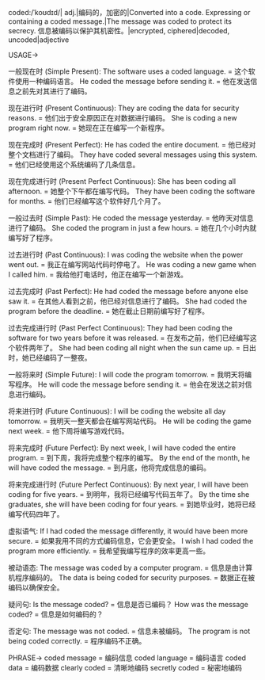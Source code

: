 coded:/ˈkoʊdɪd/| adj.|编码的，加密的|Converted into a code.  Expressing or containing a coded message.|The message was coded to protect its secrecy.  信息被编码以保护其机密性。|encrypted, ciphered|decoded, uncoded|adjective


USAGE->

一般现在时 (Simple Present):
The software uses a coded language. = 这个软件使用一种编码语言。
He coded the message before sending it. = 他在发送信息之前先对其进行了编码。

现在进行时 (Present Continuous):
They are coding the data for security reasons. = 他们出于安全原因正在对数据进行编码。
She is coding a new program right now. = 她现在正在编写一个新程序。

现在完成时 (Present Perfect):
He has coded the entire document. = 他已经对整个文档进行了编码。
They have coded several messages using this system. = 他们已经使用这个系统编码了几条信息。

现在完成进行时 (Present Perfect Continuous):
She has been coding all afternoon. = 她整个下午都在编写代码。
They have been coding the software for months. = 他们已经编写这个软件好几个月了。

一般过去时 (Simple Past):
He coded the message yesterday. = 他昨天对信息进行了编码。
She coded the program in just a few hours. = 她在几个小时内就编写好了程序。

过去进行时 (Past Continuous):
I was coding the website when the power went out. = 我正在编写网站代码时停电了。
He was coding a new game when I called him. = 我给他打电话时，他正在编写一个新游戏。

过去完成时 (Past Perfect):
He had coded the message before anyone else saw it. = 在其他人看到之前，他已经对信息进行了编码。
She had coded the program before the deadline. = 她在截止日期前编写好了程序。

过去完成进行时 (Past Perfect Continuous):
They had been coding the software for two years before it was released. = 在发布之前，他们已经编写这个软件两年了。
She had been coding all night when the sun came up. = 日出时，她已经编码了一整夜。

一般将来时 (Simple Future):
I will code the program tomorrow. = 我明天将编写程序。
He will code the message before sending it. = 他会在发送之前对信息进行编码。

将来进行时 (Future Continuous):
I will be coding the website all day tomorrow. = 我明天一整天都会在编写网站代码。
He will be coding the game next week. = 他下周将编写游戏代码。

将来完成时 (Future Perfect):
By next week, I will have coded the entire program. = 到下周，我将完成整个程序的编写。
By the end of the month, he will have coded the message. = 到月底，他将完成信息的编码。

将来完成进行时 (Future Perfect Continuous):
By next year, I will have been coding for five years. = 到明年，我将已经编写代码五年了。
By the time she graduates, she will have been coding for four years. = 到她毕业时，她将已经编写代码四年了。


虚拟语气:
If I had coded the message differently, it would have been more secure. = 如果我用不同的方式编码信息，它会更安全。
I wish I had coded the program more efficiently. = 我希望我编写程序的效率更高一些。

被动语态:
The message was coded by a computer program. = 信息是由计算机程序编码的。
The data is being coded for security purposes. = 数据正在被编码以确保安全。

疑问句:
Is the message coded? = 信息是否已编码？
How was the message coded? = 信息是如何编码的？

否定句:
The message was not coded. = 信息未被编码。
The program is not being coded correctly. = 程序编码不正确。


PHRASE->
coded message = 编码信息
coded language = 编码语言
coded data = 编码数据
clearly coded = 清晰地编码
secretly coded = 秘密地编码
